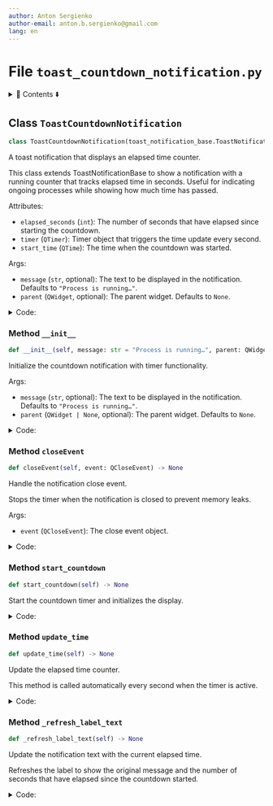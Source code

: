 ```yaml
---
author: Anton Sergienko
author-email: anton.b.sergienko@gmail.com
lang: en
---
```


# File `toast_countdown_notification.py`

<details>
<summary>📖 Contents ⬇️</summary>

## Contents

- [Class `ToastCountdownNotification`](#class-toastcountdownnotification)
  - [Method `__init__`](#method-__init__)
  - [Method `closeEvent`](#method-closeevent)
  - [Method `start_countdown`](#method-start_countdown)
  - [Method `update_time`](#method-update_time)
  - [Method `_refresh_label_text`](#method-_refresh_label_text)

</details>

## Class `ToastCountdownNotification`

```python
class ToastCountdownNotification(toast_notification_base.ToastNotificationBase)
```

A toast notification that displays an elapsed time counter.

This class extends ToastNotificationBase to show a notification with a running
counter that tracks elapsed time in seconds. Useful for indicating ongoing
processes while showing how much time has passed.

Attributes:

- `elapsed_seconds` (`int`): The number of seconds that have elapsed since starting the countdown.
- `timer` (`QTimer`): Timer object that triggers the time update every second.
- `start_time` (`QTime`): The time when the countdown was started.

Args:

- `message` (`str`, optional): The text to be displayed in the notification.
  Defaults to `"Process is running…"`.
- `parent` (`QWidget`, optional): The parent widget. Defaults to `None`.

<details>
<summary>Code:</summary>

```python
class ToastCountdownNotification(toast_notification_base.ToastNotificationBase):

    def __init__(self, message: str = "Process is running…", parent: QWidget | None = None) -> None:
        """Initialize the countdown notification with timer functionality.

        Args:

        - `message` (`str`, optional): The text to be displayed in the notification.
          Defaults to `"Process is running…"`.
        - `parent` (`QWidget | None`, optional): The parent widget. Defaults to `None`.

        """
        super().__init__(message, parent)

        self.elapsed_seconds = 0
        self.timer = QTimer(self)
        self.timer.timeout.connect(self.update_time)

    def closeEvent(self, event: QCloseEvent) -> None:  # noqa: N802
        """Handle the notification close event.

        Stops the timer when the notification is closed to prevent memory leaks.

        Args:

        - `event` (`QCloseEvent`): The close event object.

        """
        self.timer.stop()
        super().closeEvent(event)

    def start_countdown(self) -> None:
        """Start the countdown timer and initializes the display."""
        self.start_time = QTime.currentTime()
        self.timer.start(1000)
        self._refresh_label_text()

    def update_time(self) -> None:
        """Update the elapsed time counter.

        This method is called automatically every second when the timer is active.
        """
        now = QTime.currentTime()
        self.elapsed_seconds = self.start_time.secsTo(now)
        self._refresh_label_text()

    def _refresh_label_text(self) -> None:
        """Update the notification text with the current elapsed time.

        Refreshes the label to show the original message and the number of seconds
        that have elapsed since the countdown started.
        """
        self.label.setText(f"{self.message}\nSeconds elapsed: {self.elapsed_seconds}")
```

</details>

### Method `__init__`

```python
def __init__(self, message: str = "Process is running…", parent: QWidget | None = None) -> None
```

Initialize the countdown notification with timer functionality.

Args:

- `message` (`str`, optional): The text to be displayed in the notification.
  Defaults to `"Process is running…"`.
- `parent` (`QWidget | None`, optional): The parent widget. Defaults to `None`.

<details>
<summary>Code:</summary>

```python
def __init__(self, message: str = "Process is running…", parent: QWidget | None = None) -> None:
        super().__init__(message, parent)

        self.elapsed_seconds = 0
        self.timer = QTimer(self)
        self.timer.timeout.connect(self.update_time)
```

</details>

### Method `closeEvent`

```python
def closeEvent(self, event: QCloseEvent) -> None
```

Handle the notification close event.

Stops the timer when the notification is closed to prevent memory leaks.

Args:

- `event` (`QCloseEvent`): The close event object.

<details>
<summary>Code:</summary>

```python
def closeEvent(self, event: QCloseEvent) -> None:  # noqa: N802
        self.timer.stop()
        super().closeEvent(event)
```

</details>

### Method `start_countdown`

```python
def start_countdown(self) -> None
```

Start the countdown timer and initializes the display.

<details>
<summary>Code:</summary>

```python
def start_countdown(self) -> None:
        self.start_time = QTime.currentTime()
        self.timer.start(1000)
        self._refresh_label_text()
```

</details>

### Method `update_time`

```python
def update_time(self) -> None
```

Update the elapsed time counter.

This method is called automatically every second when the timer is active.

<details>
<summary>Code:</summary>

```python
def update_time(self) -> None:
        now = QTime.currentTime()
        self.elapsed_seconds = self.start_time.secsTo(now)
        self._refresh_label_text()
```

</details>

### Method `_refresh_label_text`

```python
def _refresh_label_text(self) -> None
```

Update the notification text with the current elapsed time.

Refreshes the label to show the original message and the number of seconds
that have elapsed since the countdown started.

<details>
<summary>Code:</summary>

```python
def _refresh_label_text(self) -> None:
        self.label.setText(f"{self.message}\nSeconds elapsed: {self.elapsed_seconds}")
```

</details>
